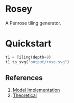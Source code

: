 # Rosey

A Penrose tiling generator.

# Quickstart
```python
t1 = Tiling(depth=8)
t1.to_svg("output/rose.svg")
```

## References
1. [Model Implementation](https://scipython.com/blog/penrose-tiling-1/)
2. [Theoretical](https://en.wikipedia.org/wiki/Penrose_tiling)
